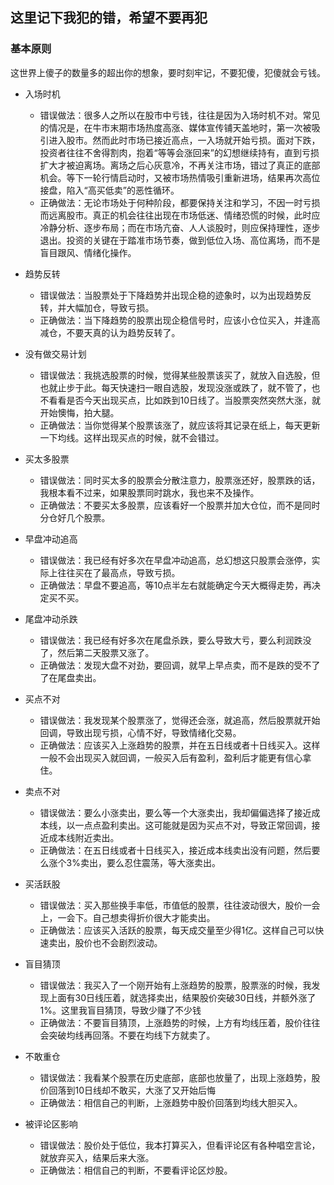 ## 这里记下我犯的错，希望不要再犯

### 基本原则
这世界上傻子的数量多的超出你的想象，要时刻牢记，不要犯傻，犯傻就会亏钱。

- 入场时机
  - 错误做法：很多人之所以在股市中亏钱，往往是因为入场时机不对。常见的情况是，在牛市末期市场热度高涨、媒体宣传铺天盖地时，第一次被吸引进入股市。然而此时市场已接近高点，一入场就开始亏损。面对下跌，投资者往往不舍得割肉，抱着“等等会涨回来”的幻想继续持有，直到亏损扩大才被迫离场。离场之后心灰意冷，不再关注市场，错过了真正的底部机会。等下一轮行情启动时，又被市场热情吸引重新进场，结果再次高位接盘，陷入“高买低卖”的恶性循环。
  - 正确做法：无论市场处于何种阶段，都要保持关注和学习，不因一时亏损而远离股市。真正的机会往往出现在市场低迷、情绪恐慌的时候，此时应冷静分析、逐步布局；而在市场亢奋、人人谈股时，则应保持理性，逐步退出。投资的关键在于踏准市场节奏，做到低位入场、高位离场，而不是盲目跟风、情绪化操作。

- 趋势反转
  - 错误做法：当股票处于下降趋势并出现企稳的迹象时，以为出现趋势反转，并大幅加仓，导致亏损。
  - 正确做法：当下降趋势的股票出现企稳信号时，应该小仓位买入，并逢高减仓，不要天真的认为趋势反转了。

- 没有做交易计划
  - 错误做法：我挑选股票的时候，觉得某些股票该买了，就放入自选股，但也就止步于此。每天快速扫一眼自选股，发现没涨或跌了，就不管了，也不看看是否今天出现买点，比如跌到10日线了。当股票突然突然大涨，就开始懊悔，拍大腿。
  - 正确做法：当你觉得某个股票该涨了，就应该将其记录在纸上，每天更新一下均线。这样出现买点的时候，就不会错过。

- 买太多股票
  - 错误做法：同时买太多的股票会分散注意力，股票涨还好，股票跌的话，我根本看不过来，如果股票同时跳水，我也来不及操作。 
  - 正确做法：不要买太多股票，应该看好一个股票并加大仓位，而不是同时分仓好几个股票。

- 早盘冲动追高
  - 错误做法：我已经有好多次在早盘冲动追高，总幻想这只股票会涨停，实际上往往买在了最高点，导致亏损。 
  - 正确做法：早盘不要追高，等10点半左右就能确定今天大概得走势，再决定买不买。

- 尾盘冲动杀跌
  - 错误做法：我已经有好多次在尾盘杀跌，要么导致大亏，要么利润跌没了，然后第二天股票又涨了。
  - 正确做法：发现大盘不对劲，要回调，就早上早点卖，而不是跌的受不了了在尾盘卖出。
 
- 买点不对
  - 错误做法：我发现某个股票涨了，觉得还会涨，就追高，然后股票就开始回调，导致出现亏损，心情不好，导致情绪化交易。
  - 正确做法：应该买入上涨趋势的股票，并在五日线或者十日线买入。这样一般不会出现买入就回调，一般买入后有盈利，盈利后才能更有信心拿住。
 
- 卖点不对
  - 错误做法：要么小涨卖出，要么等一个大涨卖出，我却偏偏选择了接近成本线，以一点点盈利卖出。这可能就是因为买点不对，导致正常回调，接近成本线附近卖出。
  - 正确做法：在五日线或者十日线买入，接近成本线卖出没有问题，然后要么涨个3%卖出，要么忍住震荡，等大涨卖出。
 
- 买活跃股
  - 错误做法：买入那些换手率低，市值低的股票，往往波动很大，股价一会上，一会下。自己想卖得折价很大才能卖出。
  - 正确做法：应该买入活跃的股票，每天成交量至少得1亿。这样自己可以快速卖出，股价也不会剧烈波动。
 
- 盲目猜顶
  - 错误做法：我买入了一个刚开始有上涨趋势的股票，股票涨的时候，我发现上面有30日线压着，就选择卖出，结果股价突破30日线，并额外涨了1%。这里我盲目猜顶，导致少赚了不少钱
  - 正确做法：不要盲目猜顶，上涨趋势的时候，上方有均线压着，股价往往会突破均线再回落。不要在均线下方就卖了。
 
- 不敢重仓
  - 错误做法：我看某个股票在历史底部，底部也放量了，出现上涨趋势，股价回落到10日线却不敢买，大涨了又开始后悔
  - 正确做法：相信自己的判断，上涨趋势中股价回落到均线大胆买入。

- 被评论区影响
  - 错误做法：股价处于低位，我本打算买入，但看评论区有各种唱空言论，就放弃买入，结果后来大涨。
  - 正确做法：相信自己的判断，不要看评论区炒股。
  
  


